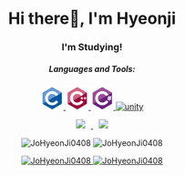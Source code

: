 <h1 align="center">Hi there👋, I'm Hyeonji</h1>
<h3 align="center">I'm Studying!</h3>


<h5 align="center">Languages and Tools:</h3>
<p align="center"> <a href="https://www.cprogramming.com/" target="_blank"> <img src="https://raw.githubusercontent.com/devicons/devicon/master/icons/c/c-original.svg" alt="c" width="40" height="40"/> </a> <a href="https://www.w3schools.com/cpp/" target="_blank"> <img src="https://raw.githubusercontent.com/devicons/devicon/master/icons/cplusplus/cplusplus-original.svg" alt="cplusplus" width="40" height="40"/> </a> <a href="https://www.w3schools.com/cs/" target="_blank"> <img src="https://raw.githubusercontent.com/devicons/devicon/master/icons/csharp/csharp-original.svg" alt="csharp" width="40" height="40"/> </a> <a href="https://unity.com/" target="_blank"> <img src="https://www.vectorlogo.zone/logos/unity3d/unity3d-icon.svg" alt="unity" width="40" height="40"/> </a> </p>

<p align="center">
<a href="https://blog.naver.com/whguswl0408">
    <img 
        src="http://img.shields.io/badge/-Hyeonji's Blog-pink?style=faltt&logo=Bloglovin&link=https://blog.naver.com/whguswl0408/"
        style="height : auto; margin-left : 10px; margin-right : 10px;"/>
</a>
 <a href="https://www.notion.so/9a8bdf4e41234a8380605e4bc1c713d3">
    <img 
        src="http://img.shields.io/badge/-Hyeonji's Notion-fbf595?style=faltt&logo=Notion&link=https://www.notion.so/9a8bdf4e41234a8380605e4bc1c713d3"
        style="height : auto; margin-left : 10px; margin-right : 10px;"/>
</a>
</p>
<p align="center"> <img src="https://github-readme-stats.vercel.app/api?username=JoHyeonJi0408&show_icons=true&theme=dracula" alt="JoHyeonJi0408" />
<img src="https://github-readme-stats.vercel.app/api/top-langs?username=JoHyeonJi0408&show_icons=true&layout=compact&theme=dracula" alt="JoHyeonJi0408" />
<a href="https://github.com/JoHyeonJi0408/Catchmind">
<p align="center"> <img src="https://github-readme-stats.vercel.app/api/pin/?username=JoHyeonJi0408&repo=Catchmind&theme=dracula" alt="JoHyeonJi0408"
</a>
<a href="https://github.com/JoHyeonJi0408/DirectX9">
<img src="https://github-readme-stats.vercel.app/api/pin/?username=JoHyeonJi0408&repo=DirectX9&theme=dracula" alt="JoHyeonJi0408" />
</a>

<!--
**JoHyeonJi0408/JoHyeonJi0408** is a ✨ _special_ ✨ repository because its `README.md` (this file) appears on your GitHub profile.

Here are some ideas to get you started:

- 🔭 I’m currently working on ...
- 🌱 I’m currently learning ...
- 👯 I’m looking to collaborate on ...
- 🤔 I’m looking for help with ...
- 💬 Ask me about ...
- 📫 How to reach me: ...
- 😄 Pronouns: ...
- ⚡ Fun fact: ...
-->
